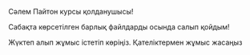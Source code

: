 Сәлем Пайтон курсы қолданушысы!

Сабақта көрсетілген барлық файлдарды осында салып қойдым!

Жүктеп алып жұмыс істетіп көріңіз. Қателіктермен жұмыс жасаңыз
